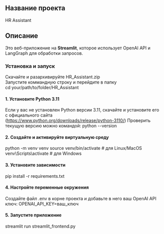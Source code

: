 ## Название проекта
HR Assistant

## Описание
Это веб-приложение на **Streamlit**, которое использует OpenAI API и LangGraph для обработки запросов.  

### Установка и запуск
Скачайте и разархивируйте HR_Assistant.zip  
Запустите коммандную строку и перейдите в папку  
cd your/path/to/folder/HR_Assistant

#### 1. Установите Python 3.11
Если у вас не установлен Python версии 3.11, скачайте и установите его с официального сайта 
(https://www.python.org/downloads/release/python-3110/)
Проверить текущую версию можно командой:
python --version

#### 2. Создайте и активируйте виртуальную среду
python -m venv venv
source venv/bin/activate   # для Linux/MacOS
venv\Scripts\activate      # для Windows

#### 3. Установите зависимости
pip install -r requirements.txt

#### 4. Настройте переменные окружения
Создайте файл .env в корне проекта и добавьте в него ваш OpenAI API ключ:
OPENAI_API_KEY=ваш_ключ

#### 5. Запустите приложение
streamlit run streamlit_frontend.py


